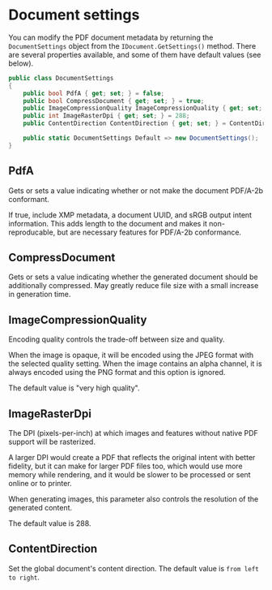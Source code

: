# Document settings

You can modify the PDF document metadata by returning the `DocumentSettings` object from the `IDocument.GetSettings()` method. There are several properties available, and some of them have default values (see below).

```c#
public class DocumentSettings
{
    public bool PdfA { get; set; } = false;
    public bool CompressDocument { get; set; } = true;
    public ImageCompressionQuality ImageCompressionQuality { get; set; } = ImageCompressionQuality.High;
    public int ImageRasterDpi { get; set; } = 288;
    public ContentDirection ContentDirection { get; set; } = ContentDirection.LeftToRight;

    public static DocumentSettings Default => new DocumentSettings();
}
```

## PdfA

Gets or sets a value indicating whether or not make the document PDF/A-2b conformant. 

If true, include XMP metadata, a document UUID, and sRGB output intent information. This adds length to the document and makes it non-reproducable, but are necessary features for PDF/A-2b conformance.


## CompressDocument

Gets or sets a value indicating whether the generated document should be additionally compressed. May greatly reduce file size with a small increase in generation time.


## ImageCompressionQuality

Encoding quality controls the trade-off between size and quality. 

When the image is opaque, it will be encoded using the JPEG format with the selected quality setting. When the image contains an alpha channel, it is always encoded using the PNG format and this option is ignored. 

The default value is "very high quality".


## ImageRasterDpi 

The DPI (pixels-per-inch) at which images and features without native PDF support will be rasterized. 

A larger DPI would create a PDF that reflects the original intent with better fidelity, but it can make for larger PDF files too, which would use more memory while rendering, and it would be slower to be processed or sent online or to printer. 

When generating images, this parameter also controls the resolution of the generated content. 

The default value is 288.

## ContentDirection

Set the global document's content direction. The default value is `from left to right`.
